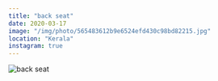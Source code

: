 ```yaml
---
title: "back seat"
date: 2020-03-17
image: "/img/photo/565483612b9e6524efd430c98bd82215.jpg"
location: "Kerala"
instagram: true
---
```


![back seat](/img/photo/565483612b9e6524efd430c98bd82215.jpg)
